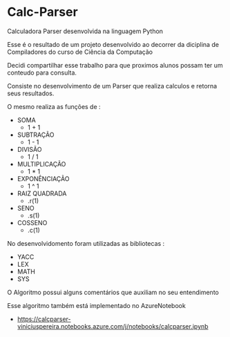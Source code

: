 # Calc-Parser

Calculadora Parser desenvolvida na linguagem Python

Esse é o resultado de um projeto desenvolvido ao decorrer da diciplina de Compiladores do curso de Ciência da Computação

Decidi compartilhar esse trabalho para que proximos alunos possam ter um conteudo para consulta.

Consiste no desenvolvimento de um Parser que realiza calculos e retorna seus resultados.

O mesmo realiza as funções de :
  - SOMA 
    - 1 + 1
  - SUBTRAÇÃO 
    - 1 - 1
  - DIVISÃO 
    - 1 / 1
  - MULTIPLICAÇÃO 
    - 1 * 1
  - EXPONÊNCIAÇÃO
    - 1 ^ 1
  - RAIZ QUADRADA 
    - .r(1)
  - SENO 
    - .s(1)
  - COSSENO 
    - .c(1)
    
No desenvolvidomento foram utilizadas as bibliotecas :
  - YACC
  - LEX
  - MATH
  - SYS
  
O Algoritmo possui alguns comentários que auxiliam no seu entendimento

Esse algoritmo também está implementado no AzureNotebook
  - https://calcparser-viniciuspereira.notebooks.azure.com/j/notebooks/calcparser.ipynb

